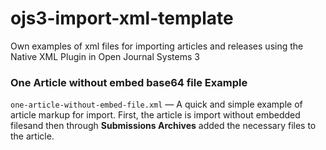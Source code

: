 # ojs3-import-xml-template
Own examples of xml files for importing articles and releases using the Native XML Plugin in Open Journal Systems 3

### One Article without embed base64 file Example
```one-article-without-embed-file.xml``` — A quick and simple example of article markup for import. First, the article is import without embedded filesand then through **Submissions Archives** added the necessary files to the article.
